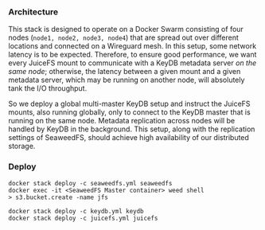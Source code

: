 ### Architecture

This stack is designed to operate on a Docker Swarm consisting of four nodes (`node1, node2, node3, node4`) that are spread out over different locations and connected on a Wireguard mesh. In this setup, some network latency is to be expected. Therefore, to ensure good performance, we want every JuiceFS mount to communicate with a KeyDB metadata server _on the same node_; otherwise, the latency between a given mount and a given metadata server, which may be running on another node, will absolutely tank the I/O throughput.

So we deploy a global multi-master KeyDB setup and instruct the JuiceFS mounts, also running globally, only to connect to the KeyDB master that is running on the same node. Metadata replication across nodes will be handled by KeyDB in the background. This setup, along with the replication settings of SeaweedFS, should achieve high availability of our distributed storage.

### Deploy

```
docker stack deploy -c seaweedfs.yml seaweedfs
docker exec -it <SeaweedFS Master container> weed shell
> s3.bucket.create -name jfs

docker stack deploy -c keydb.yml keydb
docker stack deploy -c juicefs.yml juicefs
```
